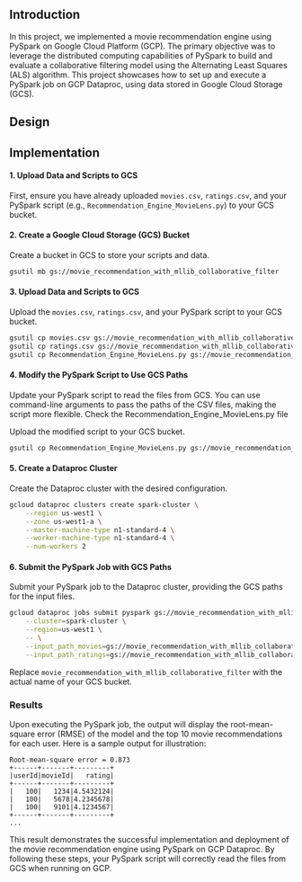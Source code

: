## Introduction

In this project, we implemented a movie recommendation engine using PySpark on Google Cloud Platform (GCP). The primary objective was to leverage the distributed computing capabilities of PySpark to build and evaluate a collaborative filtering model using the Alternating Least Squares (ALS) algorithm. This project showcases how to set up and execute a PySpark job on GCP Dataproc, using data stored in Google Cloud Storage (GCS).

## Design

## Implementation

#### 1. Upload Data and Scripts to GCS

First, ensure you have already uploaded `movies.csv`, `ratings.csv`, and your PySpark script (e.g., `Recommendation_Engine_MovieLens.py`) to your GCS bucket.

#### 2. Create a Google Cloud Storage (GCS) Bucket

Create a bucket in GCS to store your scripts and data.

```bash
gsutil mb gs://movie_recommendation_with_mllib_collaborative_filter
```

#### 3. Upload Data and Scripts to GCS

Upload the `movies.csv`, `ratings.csv`, and your PySpark script to your GCS bucket.

```bash
gsutil cp movies.csv gs://movie_recommendation_with_mllib_collaborative_filter/
gsutil cp ratings.csv gs://movie_recommendation_with_mllib_collaborative_filter/
gsutil cp Recommendation_Engine_MovieLens.py gs://movie_recommendation_with_mllib_collaborative_filter/
```

#### 4. Modify the PySpark Script to Use GCS Paths

Update your PySpark script to read the files from GCS. You can use command-line arguments to pass the paths of the CSV files, making the script more flexible. Check the Recommendation_Engine_MovieLens.py file

Upload the modified script to your GCS bucket.

```bash
gsutil cp Recommendation_Engine_MovieLens.py gs://movie_recommendation_with_mllib_collaborative_filter/
```

#### 5. Create a Dataproc Cluster

Create the Dataproc cluster with the desired configuration.

```bash
gcloud dataproc clusters create spark-cluster \
    --region us-west1 \
    --zone us-west1-a \
    --master-machine-type n1-standard-4 \
    --worker-machine-type n1-standard-4 \
    --num-workers 2
```

#### 6. Submit the PySpark Job with GCS Paths

Submit your PySpark job to the Dataproc cluster, providing the GCS paths for the input files.

```bash
gcloud dataproc jobs submit pyspark gs://movie_recommendation_with_mllib_collaborative_filter/Recommendation_Engine_MovieLens.py \
    --cluster=spark-cluster \
    --region=us-west1 \
    -- \
    --input_path_movies=gs://movie_recommendation_with_mllib_collaborative_filter/movies.csv \
    --input_path_ratings=gs://movie_recommendation_with_mllib_collaborative_filter/ratings.csv
```

Replace `movie_recommendation_with_mllib_collaborative_filter` with the actual name of your GCS bucket.

### Results

Upon executing the PySpark job, the output will display the root-mean-square error (RMSE) of the model and the top 10 movie recommendations for each user. Here is a sample output for illustration:

```
Root-mean-square error = 0.873
+------+-------+---------+
|userId|movieId|   rating|
+------+-------+---------+
|   100|   1234|4.5432124|
|   100|   5678|4.2345678|
|   100|   9101|4.1234567|
+------+-------+---------+
...
```

This result demonstrates the successful implementation and deployment of the movie recommendation engine using PySpark on GCP Dataproc. By following these steps, your PySpark script will correctly read the files from GCS when running on GCP.